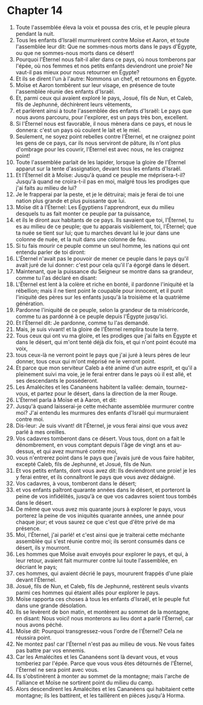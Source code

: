 # Chapter 14

1. Toute l'assemblée éleva la voix et poussa des cris, et le peuple pleura pendant la nuit.
2. Tous les enfants d'Israël murmurèrent contre Moïse et Aaron, et toute l'assemblée leur dit: Que ne sommes-nous morts dans le pays d'Égypte, ou que ne sommes-nous morts dans ce désert!
3. Pourquoi l'Éternel nous fait-il aller dans ce pays, où nous tomberons par l'épée, où nos femmes et nos petits enfants deviendront une proie? Ne vaut-il pas mieux pour nous retourner en Égypte?
4. Et ils se dirent l'un à l'autre: Nommons un chef, et retournons en Égypte.
5. Moïse et Aaron tombèrent sur leur visage, en présence de toute l'assemblée réunie des enfants d'Israël.
6. Et, parmi ceux qui avaient exploré le pays, Josué, fils de Nun, et Caleb, fils de Jephunné, déchirèrent leurs vêtements,
7. et parlèrent ainsi à toute l'assemblée des enfants d'Israël: Le pays que nous avons parcouru, pour l'explorer, est un pays très bon, excellent.
8. Si l'Éternel nous est favorable, il nous mènera dans ce pays, et nous le donnera: c'est un pays où coulent le lait et le miel.
9. Seulement, ne soyez point rebelles contre l'Éternel, et ne craignez point les gens de ce pays, car ils nous serviront de pâture, ils n'ont plus d'ombrage pour les couvrir, l'Éternel est avec nous, ne les craignez point!
10. Toute l'assemblée parlait de les lapider, lorsque la gloire de l'Éternel apparut sur la tente d'assignation, devant tous les enfants d'Israël.
11. Et l'Éternel dit à Moïse: Jusqu'à quand ce peuple me méprisera-t-il? Jusqu'à quand ne croira-t-il pas en moi, malgré tous les prodiges que j'ai faits au milieu de lui?
12. Je le frapperai par la peste, et je le détruirai; mais je ferai de toi une nation plus grande et plus puissante que lui.
13. Moïse dit à l'Éternel: Les Égyptiens l'apprendront, eux du milieu desquels tu as fait monter ce peuple par ta puissance,
14. et ils le diront aux habitants de ce pays. Ils savaient que toi, l'Éternel, tu es au milieu de ce peuple; que tu apparais visiblement, toi, l'Éternel; que ta nuée se tient sur lui; que tu marches devant lui le jour dans une colonne de nuée, et la nuit dans une colonne de feu.
15. Si tu fais mourir ce peuple comme un seul homme, les nations qui ont entendu parler de toi diront:
16. L'Éternel n'avait pas le pouvoir de mener ce peuple dans le pays qu'il avait juré de lui donner: c'est pour cela qu'il l'a égorgé dans le désert.
17. Maintenant, que la puissance du Seigneur se montre dans sa grandeur, comme tu l'as déclaré en disant:
18. L'Éternel est lent à la colère et riche en bonté, il pardonne l'iniquité et la rébellion; mais il ne tient point le coupable pour innocent, et il punit l'iniquité des pères sur les enfants jusqu'à la troisième et la quatrième génération.
19. Pardonne l'iniquité de ce peuple, selon la grandeur de ta miséricorde, comme tu as pardonné à ce peuple depuis l'Égypte jusqu'ici.
20. Et l'Éternel dit: Je pardonne, comme tu l'as demandé.
21. Mais, je suis vivant! et la gloire de l'Éternel remplira toute la terre.
22. Tous ceux qui ont vu ma gloire, et les prodiges que j'ai faits en Égypte et dans le désert, qui m'ont tenté déjà dix fois, et qui n'ont point écouté ma voix,
23. tous ceux-là ne verront point le pays que j'ai juré à leurs pères de leur donner, tous ceux qui m'ont méprisé ne le verront point.
24. Et parce que mon serviteur Caleb a été animé d'un autre esprit, et qu'il a pleinement suivi ma voie, je le ferai entrer dans le pays où il est allé, et ses descendants le posséderont.
25. Les Amalécites et les Cananéens habitent la vallée: demain, tournez-vous, et partez pour le désert, dans la direction de la mer Rouge.
26. L'Éternel parla à Moïse et à Aaron, et dit:
27. Jusqu'à quand laisserai-je cette méchante assemblée murmurer contre moi? J'ai entendu les murmures des enfants d'Israël qui murmuraient contre moi.
28. Dis-leur: Je suis vivant! dit l'Éternel, je vous ferai ainsi que vous avez parlé à mes oreilles.
29. Vos cadavres tomberont dans ce désert. Vous tous, dont on a fait le dénombrement, en vous comptant depuis l'âge de vingt ans et au-dessus, et qui avez murmuré contre moi,
30. vous n'entrerez point dans le pays que j'avais juré de vous faire habiter, excepté Caleb, fils de Jephunné, et Josué, fils de Nun.
31. Et vos petits enfants, dont vous avez dit: Ils deviendront une proie! je les y ferai entrer, et ils connaîtront le pays que vous avez dédaigné.
32. Vos cadavres, à vous, tomberont dans le désert;
33. et vos enfants paîtront quarante années dans le désert, et porteront la peine de vos infidélités, jusqu'à ce que vos cadavres soient tous tombés dans le désert.
34. De même que vous avez mis quarante jours à explorer le pays, vous porterez la peine de vos iniquités quarante années, une année pour chaque jour; et vous saurez ce que c'est que d'être privé de ma présence.
35. Moi, l'Éternel, j'ai parlé! et c'est ainsi que je traiterai cette méchante assemblée qui s'est réunie contre moi; ils seront consumés dans ce désert, ils y mourront.
36. Les hommes que Moïse avait envoyés pour explorer le pays, et qui, à leur retour, avaient fait murmurer contre lui toute l'assemblée, en décriant le pays;
37. ces hommes, qui avaient décrié le pays, moururent frappés d'une plaie devant l'Éternel.
38. Josué, fils de Nun, et Caleb, fils de Jephunné, restèrent seuls vivants parmi ces hommes qui étaient allés pour explorer le pays.
39. Moïse rapporta ces choses à tous les enfants d'Israël, et le peuple fut dans une grande désolation.
40. Ils se levèrent de bon matin, et montèrent au sommet de la montagne, en disant: Nous voici! nous monterons au lieu dont a parlé l'Éternel, car nous avons péché.
41. Moïse dit: Pourquoi transgressez-vous l'ordre de l'Éternel? Cela ne réussira point.
42. Ne montez pas! car l'Éternel n'est pas au milieu de vous. Ne vous faites pas battre par vos ennemis.
43. Car les Amalécites et les Cananéens sont là devant vous, et vous tomberiez par l'épée. Parce que vous vous êtes détournés de l'Éternel, l'Éternel ne sera point avec vous.
44. Ils s'obstinèrent à monter au sommet de la montagne; mais l'arche de l'alliance et Moïse ne sortirent point du milieu du camp.
45. Alors descendirent les Amalécites et les Cananéens qui habitaient cette montagne; ils les battirent, et les taillèrent en pièces jusqu'à Horma.

